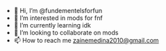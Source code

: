- 👋 Hi, I’m @fundementelsforfun
- 👀 I’m interested in mods for fnf
- 🌱 I’m currently learning idk
- 💞️ I’m looking to collaborate on mods
- 📫 How to reach me zainemedina2010@gmail.com
<!---
fundementelsforfun/fundementelsforfun is a ✨ special ✨ repository because its `README.md` (this file) appears on your GitHub profile.
You can click the Preview link to take a look at your changes.
--->
